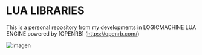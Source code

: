 # LUA LIBRARIES

This is a personal repository from my developments in LOGICMACHINE LUA ENGINE 
powered by [OPENRB] (https://openrb.com/)

![imagen](https://openrb.com/wp-content/uploads/2019/02/CanX_logo-290x82.png)
